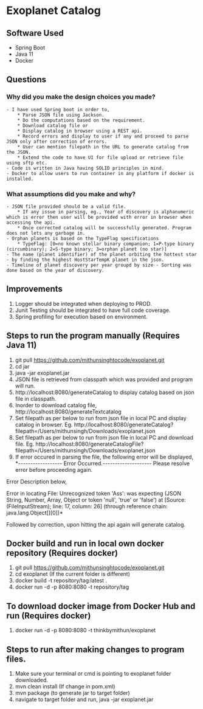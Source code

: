 # Exoplanet Catalog

## Software Used
- Spring Boot
- Java 11
- Docker

## Questions
### Why did you make the design choices you made?
    - I have used Spring boot in order to,
        * Parse JSON file using Jackson.
        * Do the computations based on the requirement.
        * Download catalog file or
        * Display catalog in browser using a REST api.
        * Record errors and display to user if any and proceed to parse JSON only after correction of errors.
        * User can mention filepath in the URL to generate catalog from the JSON.
        * Extend the code to have UI for file upload or retrieve file using sftp etc.
    - Code is written in Java having SOLID principles in mind.
    - Docker to allow users to run container in any platform if docker is installed.
    
### What assumptions did you make and why?
    - JSON file provided should be a valid file.
        * If any issue in parsing, eg., Year of discovery is alphanumeric which is error then user will be provided with error in browser when accessing the api. 
        * Once corrected catalog will be successfully generated. Program does not lets any garbage in.
    - Orphan planets is based on the TypeFlag specifications
        * TypeFlag: [0=no known stellar binary companion; 1=P-type binary (circumbinary); 2=S-type binary; 3=orphan planet (no star)]
    - The name (planet identifier) of the planet orbiting the hottest star - by finding the highest HostStarTempK planet in the json.
    - Timeline of planet discovery per year groupd by size - Sorting was done based on the year of discovery.    


## Improvements
1. Logger should be integrated when deploying to PROD.
2. Junit Testing should be integrated to have full code coverage.
3. Spring profiling for execution based on environment.


## Steps to run the program manually (Requires Java 11)
1. git pull https://github.com/mithunsinghtocode/exoplanet.git
2. cd jar
3. java -jar exoplanet.jar
4. JSON file is retrieved from classpath which was provided and program will run.
5. http://localhost:8080/generateCatalog to display catalog based on json file in classpath.
6. Inorder to download catalog file, http://localhost:8080/generateTextcatalog
7. Set filepath as per below to run from json file in local PC and display catalog in browser.
Eg. http://localhost:8080/generateCatalog?filepath=/Users/mithunsingh/Downloads/exoplanet.json
8. Set filepath as per below to run from json file in local PC and download file.
Eg. http://localhost:8080/generateCatalogFile?filepath=/Users/mithunsingh/Downloads/exoplanet.json
9. If error occured in parsing the file, the following error will be displayed,
 *------------------ Error Occurred.-------------------- 
 Please resolve error before proceeding again.

 Error Description below, 

Error in locating File: Unrecognized token 'Ass': was expecting (JSON String, Number, Array, Object or token 'null', 'true' or 'false')
 at [Source: (FileInputStream); line: 17, column: 26] (through reference chain: java.lang.Object[][0])*
 
 Followed by correction, upon hitting the api again will generate catalog.


## Docker build and run in local own docker repository (Requires docker)
1. git pull https://github.com/mithunsinghtocode/exoplanet.git
3. cd exoplanet (If the current folder is different)
2. docker build -t repository/tag:latest .
3. docker run -d -p 8080:8080 -t repository/tag

## To download docker image from Docker Hub and run (Requires docker)
1. docker run -d -p 8080:8080 -t thinkbymithun/exoplanet

## Steps to run after making changes to program files.
1. Make sure your terminal or cmd is pointing to exoplanet folder downloaded.
2. mvn clean install (If change in pom.xml)
3. mvn package (to generate jar to target folder)
4. navigate to target folder and run, java -jar exoplanet.jar

